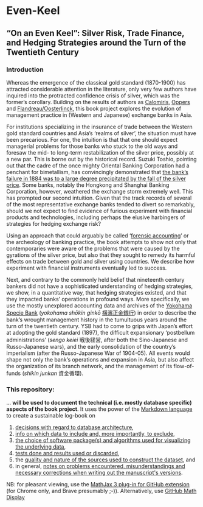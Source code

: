 # Even-Keel
## **“On an Even Keel”:  Silver Risk, Trade Finance,  and Hedging Strategies  around the Turn of the Twentieth Century**

### Introduction
Whereas the emergence of the classical gold standard (1870-1900) has attracted considerable attention in the literature, only very few authors have inquired into the protracted confidence crisis of silver, which was the former’s corollary. Building on the results of authors as [Calomiris](	https://papers.ssrn.com/abstract=282686), [Oppers](https://doi.org/10.1016/S0304-3932(00)00032-5) and [Flandreau/Oosterlinck](https://doi.org/10.1016/j.jmoneco.2012.09.001), this book project explores the evolution of management practice in (Western and Japanese) exchange banks in Asia. 

For institutions specializing in the insurance of trade between the Western gold standard countries and Asia’s ‘realms of silver’, the situation must have been precarious. For one, the intuition is that that one should expect managerial problems for those banks who stuck to the old ways and foresaw the mid- to long-term restabilization of the silver price, possibly at a new par. This is borne out by the historical record. Suzuki Toshio, pointing out that the cadre of the once mighty Oriental Banking Corporation had a penchant for bimetallism, has convincingly demonstrated that [the bank’s failure in 1884 was to a large degree precipitated by the fall of the silver price](https://doi.org/10.1093/acprof:oso/9780199646326.003.0004). Some banks, notably the Hongkong and Shanghai Banking Corporation, however, weathered the exchange storm extremely well. This has prompted our second intuition. Given that the track records of several of the most representative exchange banks tended to divert so remarkably, should we not expect to find evidence of furious experiment with financial products and technologies, including perhaps the elusive harbingers of strategies for hedging exchange risk?

Using an approach that could arguably be called ‘[forensic accounting](https://en.wikipedia.org/wiki/Forensic_accounting)’ or the archeology of banking practice, the book attempts to show not only that contemporaries were aware of the problems that were caused by the gyrations of the silver price, but also that they sought to remedy its harmful effects on trade between gold and silver using countries. We describe how experiment with financial instruments eventually led to success. 

Next, and contrary to the commonly held belief that nineteenth century bankers did not have a sophisticated understanding of hedging strategies, we show, in a quantitative way, that hedging strategies existed, and that they impacted banks’ operations in profound ways. More specifically, we use the mostly unexplored accounting data and archives of the [Yokohama Specie Bank](https://en.wikipedia.org/wiki/Yokohama_Specie_Bank) (*yokohama shōkin ginkō* [横濱正金銀行](https://ja.wikipedia.org/wiki/%E6%A8%AA%E6%B5%9C%E6%AD%A3%E9%87%91%E9%8A%80%E8%A1%8C)) in order to describe the bank’s wrought management history in the tumultuous years around the turn of the twentieth century. YSB had to come to grips with Japan’s effort at adopting the gold standard (1897), the difficult expansionary ‘postbellum administrations’ (*sengo keiei* 戦後経営, after both the Sino-Japanese and Russo-Japanese wars), and the early consolidation of the country’s imperialism (after the Russo-Japanese War of 1904-05). All events would shape not only the bank’s operations and expansion in Asia, but also affect the organization of its branch network, and the management of its flow-of-funds (*shikin junkan* 資金循環).

### This repository:
... **will be used to document the technical (i.e. mostly database specific) aspects of the book project**. It uses the power of the [Markdown language](https://daringfireball.net/projects/markdown/syntax) to create a sustainable log-book on

1. [decisions with regard to database architecture](https://github.com/michaelschiltz/even-keel/blob/master/1.%20database%20architecture.md), 
2. [info on which data to include and, more importantly, to exclude](https://github.com/michaelschiltz/even-keel/blob/master/2.%20data%20inclusion%20and%20exclusion.md),
3. [the choice of software package(s) and algorithms used for visualizing the underlying data](https://github.com/michaelschiltz/even-keel/blob/master/3.%20software%20packages%20and%20algorithms%20employed.md),
4. [tests done and results used or discarded](https://github.com/michaelschiltz/even-keel/blob/master/4.%20tests%20done%20and%20results%20used%20or%20discarded.md),
5. the [quality and nature of the sources used to construct the dataset](https://github.com/michaelschiltz/even-keel/blob/master/5.%20quality%20and%20nature%20of%20sources%20for%20construction%20of%20the%20dataset.md), and
6. in general, [notes on problems encountered, misunderstandings and necessary corrections when writing out the manuscript's versions](https://github.com/michaelschiltz/even-keel/blob/master/6.%20other.md).

NB: for pleasant viewing, use the [MathJax 3 plug-in for GitHub extension](https://chrome.google.com/webstore/detail/mathjax-3-plugin-for-gith/peoghobgdhejhcmgoppjpjcidngdfkod/related?hl=en) (for Chrome only, and Brave presumably ;-)). Alternatively, use [GitHub Math Display](https://chrome.google.com/webstore/detail/github-math-display/cgolaobglebjonjiblcjagnpmdmlgmda/related?hl=en)
